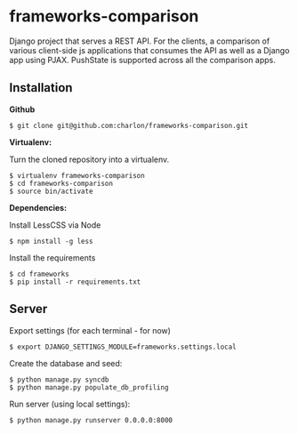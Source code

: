 frameworks-comparison
====================

Django project that serves a REST API. For the clients, a comparison of various client-side js applications that consumes the API as well as a Django app using PJAX. PushState is supported across all the comparison apps.

Installation
------------

**Github**

    $ git clone git@github.com:charlon/frameworks-comparison.git

**Virtualenv:**

Turn the cloned repository into a virtualenv.

    $ virtualenv frameworks-comparison
    $ cd frameworks-comparison
    $ source bin/activate

**Dependencies:**

Install LessCSS via Node

    $ npm install -g less
    
Install the requirements

    $ cd frameworks
    $ pip install -r requirements.txt
    
Server
------

Export settings (for each terminal - for now)

    $ export DJANGO_SETTINGS_MODULE=frameworks.settings.local
    
Create the database and seed:

    $ python manage.py syncdb
    $ python manage.py populate_db_profiling
    
Run server (using local settings):

    $ python manage.py runserver 0.0.0.0:8000
